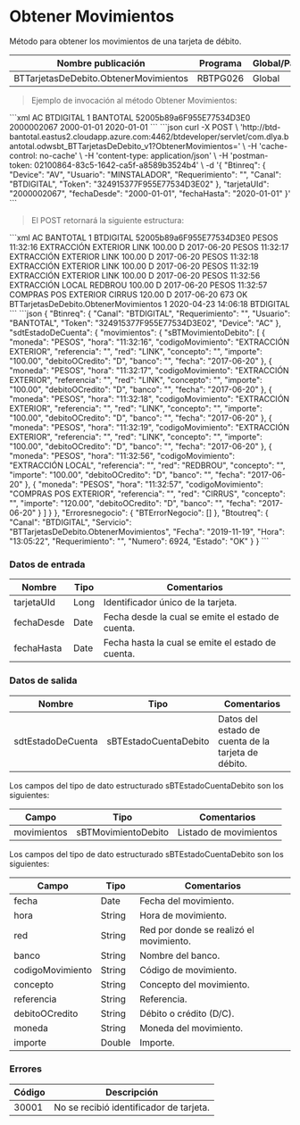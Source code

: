 # Obtener Movimientos 

Método para obtener los movimientos de una tarjeta de débito. 

Nombre publicación | Programa | Global/País 
--------- | ----------- | ----------- 
BTTarjetasDeDebito.ObtenerMovimientos | RBTPG026 | Global 

> Ejemplo de invocación al método Obtener Movimientos: 

<code-group> 
<code-block title="XML" active> 
```xml 
<soapenv:Envelope xmlns:soapenv="http://schemas.xmlsoap.org/soap/envelope/" xmlns:bts="http://uy.com.dlya.bantotal/BTSOA/"> 
   <soapenv:Header/> 
   <soapenv:Body> 
      <bts:BTTarjetasDeDebito.ObtenerMovimientos> 
         <bts:Btinreq> 
            <bts:Device>AC</bts:Device> 
            <bts:Canal>BTDIGITAL</bts:Canal> 
            <bts:Requerimiento>1</bts:Requerimiento> 
            <bts:Usuario>BANTOTAL</bts:Usuario> 
            <bts:Token>52005b89a6F955E77534D3E0</bts:Token> 
         </bts:Btinreq> 
         <bts:tarjetaUId>2000002067</bts:tarjetaUId> 
         <bts:fechaDesde>2000-01-01</bts:fechaDesde> 
         <bts:fechaHasta>2020-01-01</bts:fechaHasta> 
      </bts:BTTarjetasDeDebito.ObtenerMovimientos> 
   </soapenv:Body> 
</soapenv:Envelope> 
``` 
</code-block> 

<code-block title="JSON"> 
```json 
curl -X POST \ 
  'http://btd-bantotal.eastus2.cloudapp.azure.com:4462/btdeveloper/servlet/com.dlya.bantotal.odwsbt_BTTarjetasDeDebito_v1?ObtenerMovimientos=' \ 
  -H 'cache-control: no-cache' \ 
  -H 'content-type: application/json' \ 
  -H 'postman-token: 02100864-83c5-1642-ca5f-a8589b3524b4' \ 
  -d '{ 
	"Btinreq": { 
		"Device": "AV", 
		"Usuario": "MINSTALADOR", 
		"Requerimiento": "", 
		"Canal": "BTDIGITAL", 
		"Token": "324915377F955E77534D3E02" 
	}, 
   "tarjetaUId": "2000002067", 
   "fechaDesde": "2000-01-01", 
   "fechaHasta": "2020-01-01" 
}' 
``` 
</code-block> 
</code-group> 

> El POST retornará la siguiente estructura: 

<code-group> 
<code-block title="XML" active> 
```xml 
<SOAP-ENV:Envelope xmlns:SOAP-ENV="http://schemas.xmlsoap.org/soap/envelope/" xmlns:xsd="http://www.w3.org/2001/XMLSchema" xmlns:SOAP-ENC="http://schemas.xmlsoap.org/soap/encoding/" xmlns:xsi="http://www.w3.org/2001/XMLSchema-instance"> 
   <SOAP-ENV:Body> 
      <BTTarjetasDeDebito.ObtenerMovimientosResponse xmlns="http://uy.com.dlya.bantotal/BTSOA/"> 
         <Btinreq> 
            <Device>AC</Device> 
            <Usuario>BANTOTAL</Usuario> 
            <Requerimiento>1</Requerimiento> 
            <Canal>BTDIGITAL</Canal> 
            <Token>52005b89a6F955E77534D3E0</Token> 
         </Btinreq> 
         <sdtEstadoDeCuenta> 
            <movimientos> 
               <sBTMovimientoDebito> 
                  <moneda>PESOS</moneda> 
                  <hora>11:32:16</hora> 
                  <codigoMovimiento>EXTRACCIÓN EXTERIOR</codigoMovimiento> 
                  <referencia/> 
                  <red>LINK</red> 
                  <concepto/> 
                  <importe>100.00</importe> 
                  <debitoOCredito>D</debitoOCredito> 
                  <banco/> 
                  <fecha>2017-06-20</fecha> 
               </sBTMovimientoDebito> 
               <sBTMovimientoDebito> 
                  <moneda>PESOS</moneda> 
                  <hora>11:32:17</hora> 
                  <codigoMovimiento>EXTRACCIÓN EXTERIOR</codigoMovimiento> 
                  <referencia/> 
                  <red>LINK</red> 
                  <concepto/> 
                  <importe>100.00</importe> 
                  <debitoOCredito>D</debitoOCredito> 
                  <banco/> 
                  <fecha>2017-06-20</fecha> 
               </sBTMovimientoDebito> 
               <sBTMovimientoDebito> 
                  <moneda>PESOS</moneda> 
                  <hora>11:32:18</hora> 
                  <codigoMovimiento>EXTRACCIÓN EXTERIOR</codigoMovimiento> 
                  <referencia/> 
                  <red>LINK</red> 
                  <concepto/> 
                  <importe>100.00</importe> 
                  <debitoOCredito>D</debitoOCredito> 
                  <banco/> 
                  <fecha>2017-06-20</fecha> 
               </sBTMovimientoDebito>               <sBTMovimientoDebito> 
                  <moneda>PESOS</moneda> 
                  <hora>11:32:19</hora> 
                  <codigoMovimiento>EXTRACCIÓN EXTERIOR</codigoMovimiento> 
                  <referencia/> 
                  <red>LINK</red> 
                  <concepto/> 
                  <importe>100.00</importe> 
                  <debitoOCredito>D</debitoOCredito> 
                  <banco/> 
                  <fecha>2017-06-20</fecha> 
               </sBTMovimientoDebito> 
			   <sBTMovimientoDebito> 
                  <moneda>PESOS</moneda> 
                  <hora>11:32:56</hora> 
                  <codigoMovimiento>EXTRACCIÓN LOCAL</codigoMovimiento> 
                  <referencia/> 
                  <red>REDBROU</red> 
                  <concepto/> 
                  <importe>100.00</importe> 
                  <debitoOCredito>D</debitoOCredito> 
                  <banco/> 
                  <fecha>2017-06-20</fecha> 
               </sBTMovimientoDebito> 
               <sBTMovimientoDebito> 
                  <moneda>PESOS</moneda> 
                  <hora>11:32:57</hora> 
                  <codigoMovimiento>COMPRAS POS EXTERIOR</codigoMovimiento> 
                  <referencia/> 
                  <red>CIRRUS</red> 
                  <concepto/> 
                  <importe>120.00</importe> 
                  <debitoOCredito>D</debitoOCredito> 
                  <banco/> 
                  <fecha>2017-06-20</fecha> 
               </sBTMovimientoDebito> 
            </movimientos> 
         </sdtEstadoDeCuenta> 
         <Erroresnegocio></Erroresnegocio> 
         <Btoutreq> 
            <Numero>673</Numero> 
            <Estado>OK</Estado> 
            <Servicio>BTTarjetasDeDebito.ObtenerMovimientos</Servicio> 
            <Requerimiento>1</Requerimiento> 
            <Fecha>2020-04-23</Fecha> 
            <Hora>14:06:18</Hora> 
            <Canal>BTDIGITAL</Canal> 
         </Btoutreq> 
      </BTTarjetasDeDebito.ObtenerMovimientosResponse> 
   </SOAP-ENV:Body> 
</SOAP-ENV:Envelope> 
``` 
</code-block> 

<code-block title="JSON"> 
```json 
{ 
   "Btinreq": { 
      "Canal": "BTDIGITAL", 
      "Requerimiento": "", 
      "Usuario": "BANTOTAL", 
      "Token": "324915377F955E77534D3E02", 
      "Device": "AC" 
   }, 
	"sdtEstadoDeCuenta": { 
		"movimientos": { 
		  "sBTMovimientoDebito": [ 
			{ 
			  "moneda": "PESOS", 
			  "hora": "11:32:16", 
			  "codigoMovimiento": "EXTRACCIÓN EXTERIOR", 
			  "referencia": "", 
			  "red": "LINK", 
			  "concepto": "", 
			  "importe": "100.00", 
			  "debitoOCredito": "D", 
			  "banco": "", 
			  "fecha": "2017-06-20" 
			}, 
			{ 
			  "moneda": "PESOS", 
			  "hora": "11:32:17", 
			  "codigoMovimiento": "EXTRACCIÓN EXTERIOR", 
			  "referencia": "", 
			  "red": "LINK", 
			  "concepto": "", 
			  "importe": "100.00", 
			  "debitoOCredito": "D", 
			  "banco": "", 
			  "fecha": "2017-06-20" 
			}, 
			{ 
			  "moneda": "PESOS", 
			  "hora": "11:32:18", 
			  "codigoMovimiento": "EXTRACCIÓN EXTERIOR", 
			  "referencia": "", 
			  "red": "LINK", 
			  "concepto": "", 
			  "importe": "100.00", 
			  "debitoOCredito": "D", 
			  "banco": "", 
			  "fecha": "2017-06-20" 
			}, 
			{ 
			  "moneda": "PESOS", 
			  "hora": "11:32:19", 
			  "codigoMovimiento": "EXTRACCIÓN EXTERIOR", 
			  "referencia": "", 
			  "red": "LINK", 
			  "concepto": "", 
			  "importe": "100.00", 
			  "debitoOCredito": "D", 
			  "banco": "", 
			  "fecha": "2017-06-20" 
			}, 
			{ 
			  "moneda": "PESOS", 
			  "hora": "11:32:56", 
			  "codigoMovimiento": "EXTRACCIÓN LOCAL", 
			  "referencia": "", 
			  "red": "REDBROU", 
			  "concepto": "", 
			  "importe": "100.00", 
			  "debitoOCredito": "D", 
			  "banco": "", 
			  "fecha": "2017-06-20" 
			}, 
			{ 
			  "moneda": "PESOS", 
			  "hora": "11:32:57", 
			  "codigoMovimiento": "COMPRAS POS EXTERIOR", 
			  "referencia": "", 
			  "red": "CIRRUS", 
			  "concepto": "", 
			  "importe": "120.00", 
			  "debitoOCredito": "D", 
			  "banco": "", 
			  "fecha": "2017-06-20" 
			} 
		  ] 
		} 
	}, 
   "Erroresnegocio": { 
      "BTErrorNegocio": [] 
   }, 
   "Btoutreq": { 
      "Canal": "BTDIGITAL", 
      "Servicio": "BTTarjetasDeDebito.ObtenerMovimientos", 
      "Fecha": "2019-11-19", 
      "Hora": "13:05:22", 
      "Requerimiento": "", 
      "Numero": 6924, 
      "Estado": "OK" 
   } 
} 
``` 
</code-block> 
</code-group> 

### Datos de entrada 

Nombre | Tipo | Comentarios 
--------- | ----------- | ----------- 
tarjetaUId | Long | Identificador único de la tarjeta. 
fechaDesde | Date | Fecha desde la cual se emite el estado de cuenta. 
fechaHasta | Date | Fecha hasta la cual se emite el estado de cuenta. 

### Datos de salida 

Nombre | Tipo | Comentarios 
--------- | ----------- | ----------- 
sdtEstadoDeCuenta | sBTEstadoCuentaDebito | Datos del estado de cuenta de la tarjeta de débito. 

Los campos del tipo de dato estructurado sBTEstadoCuentaDebito son los siguientes: 

Campo | Tipo | Comentarios 
--------- | ----------- | ----------- 
movimientos | sBTMovimientoDebito | Listado de movimientos 

Los campos del tipo de dato estructurado sBTEstadoCuentaDebito son los siguientes: 

Campo | Tipo | Comentarios 
--------- | ----------- | ----------- 
fecha | Date | Fecha del movimiento. 
hora | String | Hora de movimiento. 
red | String | Red por donde se realizó el movimiento. 
banco | String | Nombre del banco. 
codigoMovimiento | String | Código de movimiento. 
concepto | String | Concepto del movimiento. 
referencia | String | Referencia. 
debitoOCredito | String | Débito o crédito (D/C). 
moneda | String | Moneda del movimiento. 
importe | Double | Importe. 

### Errores 

Código | Descripción 
--------- | ----------- 
30001 | No se recibió identificador de tarjeta. 

 
